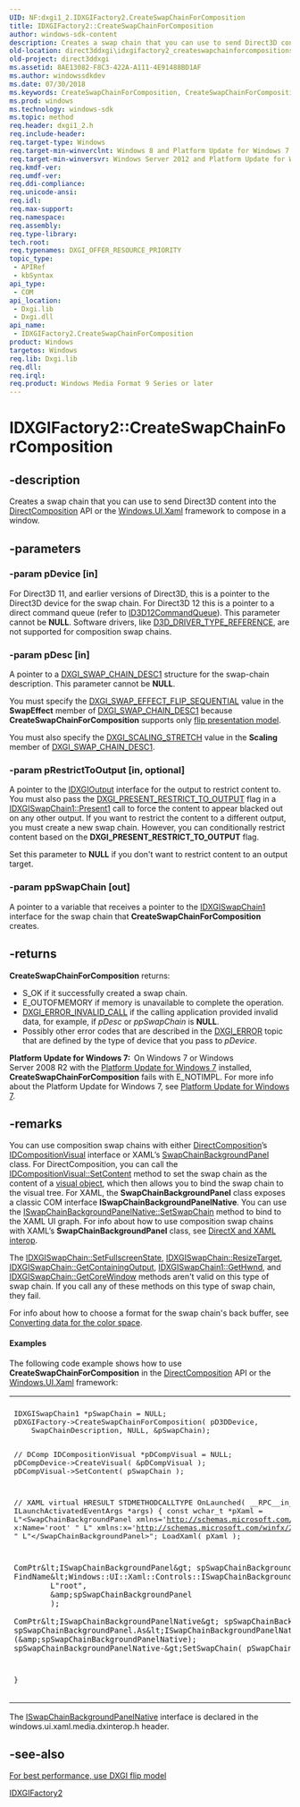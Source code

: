 ```yaml
---
UID: NF:dxgi1_2.IDXGIFactory2.CreateSwapChainForComposition
title: IDXGIFactory2::CreateSwapChainForComposition
author: windows-sdk-content
description: Creates a swap chain that you can use to send Direct3D content into the DirectComposition API or the Windows.UI.Xaml framework to compose in a window.
old-location: direct3ddxgi\idxgifactory2_createswapchainforcompositionsurface.htm
old-project: direct3ddxgi
ms.assetid: 8AE13082-F8C3-422A-A111-4E91488BD1AF
ms.author: windowssdkdev
ms.date: 07/30/2018
ms.keywords: CreateSwapChainForComposition, CreateSwapChainForComposition method [DXGI], CreateSwapChainForComposition method [DXGI],IDXGIFactory2 interface, IDXGIFactory2 interface [DXGI],CreateSwapChainForComposition method, IDXGIFactory2.CreateSwapChainForComposition, IDXGIFactory2::CreateSwapChainForComposition, direct3ddxgi.idxgifactory2_createswapchainforcompositionsurface, dxgi1_2/IDXGIFactory2::CreateSwapChainForComposition
ms.prod: windows
ms.technology: windows-sdk
ms.topic: method
req.header: dxgi1_2.h
req.include-header: 
req.target-type: Windows
req.target-min-winverclnt: Windows 8 and Platform Update for Windows 7 [desktop apps \| UWP apps]
req.target-min-winversvr: Windows Server 2012 and Platform Update for Windows Server 2008 R2 [desktop apps \| UWP apps]
req.kmdf-ver: 
req.umdf-ver: 
req.ddi-compliance: 
req.unicode-ansi: 
req.idl: 
req.max-support: 
req.namespace: 
req.assembly: 
req.type-library: 
tech.root: 
req.typenames: DXGI_OFFER_RESOURCE_PRIORITY
topic_type:
 - APIRef
 - kbSyntax
api_type:
 - COM
api_location:
 - Dxgi.lib
 - Dxgi.dll
api_name:
 - IDXGIFactory2.CreateSwapChainForComposition
product: Windows
targetos: Windows
req.lib: Dxgi.lib
req.dll: 
req.irql: 
req.product: Windows Media Format 9 Series or later
---
```


# IDXGIFactory2::CreateSwapChainForComposition


## -description


Creates a swap chain that you can use to send Direct3D content into the <a href="https://msdn.microsoft.com/40e2d02b-77e8-425f-ac5e-3dcddef08173">DirectComposition</a> API or the <a href="https://msdn.microsoft.com/e41c3007-8e8d-4c37-b098-dc5bcca39302">Windows.UI.Xaml</a> framework to compose in a window.


## -parameters




### -param pDevice [in]

For Direct3D 11, and earlier versions of Direct3D, this is a pointer to the Direct3D device for the swap chain. For Direct3D 12 this is a pointer to a direct command queue (refer to <a href="https://msdn.microsoft.com/88A4E8BA-02B9-48A1-8E46-2D2560544539">ID3D12CommandQueue</a>). This parameter cannot be <b>NULL</b>. Software drivers, like <a href="https://msdn.microsoft.com/ceeec7d6-4bdc-488c-80a8-6c5e11986d6a">D3D_DRIVER_TYPE_REFERENCE</a>, are not supported for composition swap chains.


### -param pDesc [in]

A pointer to a  <a href="https://msdn.microsoft.com/38B302DF-5617-4195-8E4A-619D75188AD5">DXGI_SWAP_CHAIN_DESC1</a> structure for the swap-chain description. This parameter cannot be <b>NULL</b>.

You must specify the <a href="DXGI_SWAP_EFFECT.htm">DXGI_SWAP_EFFECT_FLIP_SEQUENTIAL</a> value in the <b>SwapEffect</b> member of <a href="https://msdn.microsoft.com/38B302DF-5617-4195-8E4A-619D75188AD5">DXGI_SWAP_CHAIN_DESC1</a> because <b>CreateSwapChainForComposition</b> supports only <a href="https://msdn.microsoft.com/E132DAF5-80B7-4C52-A760-3779CC140CE7">flip presentation model</a>.

You must also specify the <a href="dxgi_scaling.htm">DXGI_SCALING_STRETCH</a> value in the <b>Scaling</b> member of <a href="https://msdn.microsoft.com/38B302DF-5617-4195-8E4A-619D75188AD5">DXGI_SWAP_CHAIN_DESC1</a>.


### -param pRestrictToOutput [in, optional]

A pointer to the <a href="https://msdn.microsoft.com/c641995e-a4d9-4bfb-bdc0-7ffbe77c3599">IDXGIOutput</a> interface for the output to restrict content to. You must also pass the <a href="dxgi_present.htm">DXGI_PRESENT_RESTRICT_TO_OUTPUT</a> flag in a <a href="https://msdn.microsoft.com/F795A719-71BA-4A25-B41A-9D93F96B6CA4">IDXGISwapChain1::Present1</a> call to force the content to appear blacked out on any other output. If you want to restrict the content to a different output, you must create a new swap chain. However, you can conditionally restrict content based on the <b>DXGI_PRESENT_RESTRICT_TO_OUTPUT</b> flag.


Set this parameter to <b>NULL</b> if you don't want to restrict content to an output target.


### -param ppSwapChain [out]

A pointer to a variable that receives a pointer to the <a href="https://msdn.microsoft.com/A674E006-4323-4967-9B9B-0E3965040DBF">IDXGISwapChain1</a> interface for the swap chain that <b>CreateSwapChainForComposition</b> creates.


## -returns



<b>CreateSwapChainForComposition</b> returns:
        <ul>
<li>S_OK if it successfully created a swap chain.</li>
<li>E_OUTOFMEMORY if memory is unavailable to complete the operation.</li>
<li>
<a href="https://msdn.microsoft.com/9aa7dd65-6bf9-4731-8085-a9eab4224cdd">DXGI_ERROR_INVALID_CALL</a>  if the calling application provided invalid data, for example, if <i>pDesc</i> or <i>ppSwapChain</i> is <b>NULL</b>.</li>
<li>Possibly other error codes that are described in the <a href="https://msdn.microsoft.com/9aa7dd65-6bf9-4731-8085-a9eab4224cdd">DXGI_ERROR</a> topic that are defined by the type of device that you pass to <i>pDevice</i>.</li>
</ul>


<b>Platform Update for Windows 7:  </b>On Windows 7 or Windows Server 2008 R2 with the <a href="http://support.microsoft.com/kb/2670838">Platform Update for Windows 7</a> installed, <b>CreateSwapChainForComposition</b> fails with E_NOTIMPL. For more info about the Platform Update for Windows 7, see <a href="https://msdn.microsoft.com/C6DC0D38-E17C-4924-AF7C-6AE74C6C50D1">Platform Update for Windows 7</a>. 




## -remarks



You can use composition swap chains with either <a href="https://msdn.microsoft.com/40e2d02b-77e8-425f-ac5e-3dcddef08173">DirectComposition</a>’s <a href="https://msdn.microsoft.com/462dfc20-ad5a-425c-94b5-f21ab05f5af8">IDCompositionVisual</a> interface or XAML’s <a href="https://msdn.microsoft.com/77F5EB53-0DF9-4BA7-810C-9B7B073E76A7">SwapChainBackgroundPanel</a> class. For DirectComposition, you can call the <a href="https://msdn.microsoft.com/894E6E30-6C28-476D-9AE5-D0664A69E03C">IDCompositionVisual::SetContent</a> method to set the swap chain as the content of a <a href="https://msdn.microsoft.com/F442BDCA-C913-4438-BFFA-D3F28B68EE85">visual object</a>, which then allows you to bind the swap chain to the visual tree. For XAML, the <b>SwapChainBackgroundPanel</b> class exposes a classic COM interface <b>ISwapChainBackgroundPanelNative</b>. You can use the <a href="https://msdn.microsoft.com/EDAEA67F-78CD-49F8-84FC-A7037629239A">ISwapChainBackgroundPanelNative::SetSwapChain</a> method to bind to the XAML UI graph. For info about how to use composition swap chains with XAML’s <b>SwapChainBackgroundPanel</b> class, see <a href="https://msdn.microsoft.com/17987EEA-6771-423C-9B68-6B9AEADC7B7F">DirectX and XAML interop</a>.

The <a href="https://msdn.microsoft.com/4762082c-5a61-43a0-b158-a70bbec804d4">IDXGISwapChain::SetFullscreenState</a>, <a href="https://msdn.microsoft.com/48dbe057-9374-4123-91cb-0d7bd4ea0514">IDXGISwapChain::ResizeTarget</a>, <a href="https://msdn.microsoft.com/0ebc1ec3-87f3-46bc-8516-180d28740b38">IDXGISwapChain::GetContainingOutput</a>, <a href="https://msdn.microsoft.com/C1690710-FA63-4841-B3E2-68200E0B7B23">IDXGISwapChain1::GetHwnd</a>, and <a href="https://msdn.microsoft.com/ABD529CF-41D8-4F21-8F47-D0D053AF2322">IDXGISwapChain::GetCoreWindow</a> methods aren't valid on this type of swap chain. If you call any of these methods on this type of swap chain, they fail.

For info about how to choose a format for the swap chain's back buffer, see <a href="https://msdn.microsoft.com/1DD8E2D3-430F-4EE4-9C41-78736C904920">Converting data for the color space</a>.


#### Examples

The following code example shows how to use <b>CreateSwapChainForComposition</b> in the <a href="https://msdn.microsoft.com/40e2d02b-77e8-425f-ac5e-3dcddef08173">DirectComposition</a> API or the <a href="https://msdn.microsoft.com/e41c3007-8e8d-4c37-b098-dc5bcca39302">Windows.UI.Xaml</a> framework:

<div class="code"><span codelanguage=""><table>
<tr>
<th></th>
</tr>
<tr>
<td>
<pre>IDXGISwapChain1 *pSwapChain = NULL;
pDXGIFactory-&gt;CreateSwapChainForComposition( pD3DDevice, 
    SwapChainDescription, NULL, &amp;pSwapChain);

// DComp
IDCompositionVisual *pDCompVisual = NULL;
pDCompDevice-&gt;CreateVisual( &amp;pDCompVisual );
pDCompVisual-&gt;SetContent( pSwapChain );

// XAML
virtual HRESULT STDMETHODCALLTYPE OnLaunched( __RPC__in_opt ILaunchActivatedEventArgs *args)
{
    const wchar_t *pXaml =
    L"&lt;SwapChainBackgroundPanel xmlns='http://schemas.microsoft.com/winfx/2006/xaml/presentation' x:Name='root' "
    L" xmlns:x='http://schemas.microsoft.com/winfx/2006/xaml'&gt; "
    L"&lt;/SwapChainBackgroundPanel&gt;";
    LoadXaml( pXaml );

    ComPtr&lt;ISwapChainBackgroundPanel&gt; spSwapChainBackgroundPanel;
    FindName&lt;Windows::UI::Xaml::Controls::ISwapChainBackgroundPanel&gt;(
            L"root",
            &amp;spSwapChainBackgroundPanel
            );

    ComPtr&lt;ISwapChainBackgroundPanelNative&gt; spSwapChainBackgroundPanelNative;
    spSwapChainBackgroundPanel.As&lt;ISwapChainBackgroundPanelNative&gt;(&amp;spSwapChainBackgroundPanelNative);
    spSwapChainBackgroundPanelNative-&gt;SetSwapChain( pSwapChain );
}
</pre>
</td>
</tr>
</table></span></div>
The <a href="https://msdn.microsoft.com/77F5EB53-0DF9-4BA7-810C-9B7B073E76A7">ISwapChainBackgroundPanelNative</a> interface is declared in the windows.ui.xaml.media.dxinterop.h header.




## -see-also




<a href="direct3ddxgi.for_best_performance__use_dxgi_flip_model">For best performance, use DXGI flip model</a>



<a href="https://msdn.microsoft.com/D4F210E1-E184-410A-947A-22ED47B3E9F3">IDXGIFactory2</a>
 

 

